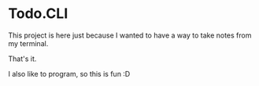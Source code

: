# Todo.CLI

This project is here just because I wanted to have a way to take notes from my terminal.

That's it. 

I also like to program, so this is fun :D